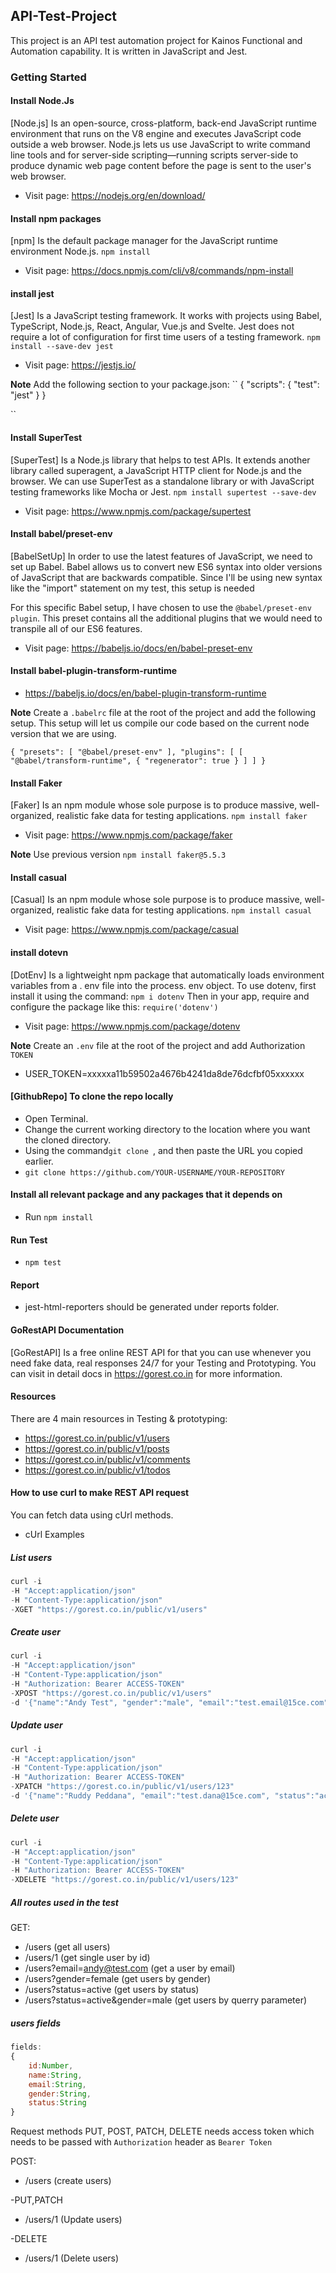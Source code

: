 ## API-Test-Project

This project is an API test automation project for Kainos Functional and Automation capability. It is written in JavaScript and Jest.

### Getting Started

#### Install Node.Js

[Node.js] Is an open-source, cross-platform, back-end JavaScript runtime environment that runs on the V8 engine and executes JavaScript code outside a web browser. Node.js lets us use JavaScript to write command line tools and for server-side scripting—running scripts server-side to produce dynamic web page content before the page is sent to the user's web browser.

- Visit page: https://nodejs.org/en/download/

#### Install npm packages

[npm] Is the default package manager for the JavaScript runtime environment Node.js. `npm install`

- Visit page: https://docs.npmjs.com/cli/v8/commands/npm-install

#### install jest

[Jest] Is a JavaScript testing framework. It works with projects using Babel, TypeScript, Node.js, React, Angular, Vue.js and Svelte. Jest does not require a lot of configuration for first time users of a testing framework. `npm install --save-dev jest`

- Visit page: https://jestjs.io/

**Note** Add the following section to your package.json:
``
{
"scripts": {
"test": "jest"
}
}

``

#### Install SuperTest

[SuperTest] Is a Node.js library that helps to test APIs. It extends another library called superagent, a JavaScript HTTP client for Node.js and the browser. We can use SuperTest as a standalone library or with JavaScript testing frameworks like Mocha or Jest. `npm install supertest --save-dev`

- Visit page: https://www.npmjs.com/package/supertest

#### Install babel/preset-env

[BabelSetUp] In order to use the latest features of JavaScript, we need to set up Babel. Babel allows us to convert new ES6 syntax into older versions of JavaScript that are backwards compatible. Since I'll be using new syntax like the "import" statement on my test, this setup is needed

For this specific Babel setup, I have chosen to use the `@babel/preset-env plugin`. This preset contains all the additional plugins that we would need to transpile all of our ES6 features.

- Visit page: https://babeljs.io/docs/en/babel-preset-env

#### Install babel-plugin-transform-runtime

- https://babeljs.io/docs/en/babel-plugin-transform-runtime

**Note** Create a `.babelrc` file at the root of the project and add the following setup. This setup will let us compile our code based on the current node version that we are using.

`{ "presets": [ "@babel/preset-env" ], "plugins": [ [ "@babel/transform-runtime", { "regenerator": true } ] ] }`

#### Install Faker

[Faker] Is an npm module whose sole purpose is to produce massive, well-organized, realistic fake data for testing applications. `npm install faker`

- Visit page: https://www.npmjs.com/package/faker

**Note** Use previous version `npm install faker@5.5.3`

#### Install casual

[Casual] Is an npm module whose sole purpose is to produce massive, well-organized, realistic fake data for testing applications. `npm install casual`

- Visit page: https://www.npmjs.com/package/casual

#### install dotevn

[DotEnv] Is a lightweight npm package that automatically loads environment variables from a . env file into the process. env object. To use dotenv, first install it using the command: `npm i dotenv` Then in your app, require and configure the package like this: `require('dotenv')`

- Visit page: https://www.npmjs.com/package/dotenv

**Note** Create an `.env` file at the root of the project and add Authorization `TOKEN`

- USER_TOKEN=xxxxxa11b59502a4676b4241da8de76dcfbf05xxxxxx

#### [GithubRepo] To clone the repo locally

- Open Terminal.
- Change the current working directory to the location where you want the cloned directory.
- Using the command`git clone `, and then paste the URL you copied earlier.
- `git clone https://github.com/YOUR-USERNAME/YOUR-REPOSITORY`

#### Install all relevant package and any packages that it depends on

- Run `npm install`

#### Run Test

- `npm test`

#### Report

- jest-html-reporters should be generated under reports folder.

#### GoRestAPI Documentation

[GoRestAPI] Is a free online REST API for that you can use whenever you need fake data, real responses 24/7 for
your Testing and Prototyping.
You can visit in detail docs in https://gorest.co.in for more information.

#### Resources

There are 4 main resources in Testing & prototyping:

- https://gorest.co.in/public/v1/users
- https://gorest.co.in/public/v1/posts
- https://gorest.co.in/public/v1/comments
- https://gorest.co.in/public/v1/todos

#### How to use curl to make REST API request

You can fetch data using cUrl methods.

- cUrl Examples

##### List users

```js
curl -i
-H "Accept:application/json"
-H "Content-Type:application/json"
-XGET "https://gorest.co.in/public/v1/users"
```

##### Create user

```js
curl -i
-H "Accept:application/json"
-H "Content-Type:application/json"
-H "Authorization: Bearer ACCESS-TOKEN"
-XPOST "https://gorest.co.in/public/v1/users"
-d '{"name":"Andy Test", "gender":"male", "email":"test.email@15ce.com", "status":"active"}'
```

##### Update user

```js
curl -i
-H "Accept:application/json"
-H "Content-Type:application/json"
-H "Authorization: Bearer ACCESS-TOKEN"
-XPATCH "https://gorest.co.in/public/v1/users/123"
-d '{"name":"Ruddy Peddana", "email":"test.dana@15ce.com", "status":"active"}'
```

##### Delete user

```js
curl -i
-H "Accept:application/json"
-H "Content-Type:application/json"
-H "Authorization: Bearer ACCESS-TOKEN"
-XDELETE "https://gorest.co.in/public/v1/users/123"
```

##### All routes used in the test

GET:

- /users (get all users)
- /users/1 (get single user by id)
- /users?email=andy@test.com (get a user by email)
- /users?gender=female (get users by gender)
- /users?status=active (get users by status)
- /users?status=active&gender=male (get users by querry parameter)

##### users fields

```js
fields:
{
    id:Number,
    name:String,
    email:String,
    gender:String,
    status:String
}
```

Request methods PUT, POST, PATCH, DELETE needs access token which needs to be passed with `Authorization` header as `Bearer Token`

POST:

- /users (create users)

-PUT,PATCH

- /users/1 (Update users)

-DELETE

- /users/1 (Delete users)
